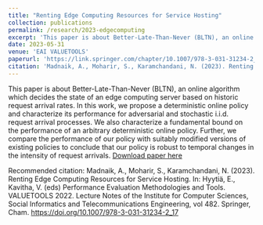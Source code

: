 ```yaml
---
title: "Renting Edge Computing Resources for Service Hosting"
collection: publications
permalink: /research/2023-edgecomputing
excerpt: 'This paper is about Better-Late-Than-Never (BLTN), an online algorithm which decides the state of an edge computing server based on historic request arrival rates. In this work, we propose a deterministic online policy and characterize its performance for adversarial and stochastic i.i.d. request arrival processes. We also characterize a fundamental bound on the performance of an arbitrary deterministic online policy. Further, we compare the performance of our policy with suitably modified versions of existing policies to conclude that our policy is robust to temporal changes in the intensity of request arrivals.'
date: 2023-05-31
venue: 'EAI VALUETOOLS'
paperurl: 'https://link.springer.com/chapter/10.1007/978-3-031-31234-2_17'
citation: 'Madnaik, A., Moharir, S., Karamchandani, N. (2023). Renting Edge Computing Resources for Service Hosting. In: Hyytiä, E., Kavitha, V. (eds) Performance Evaluation Methodologies and Tools. VALUETOOLS 2022. Lecture Notes of the Institute for Computer Sciences, Social Informatics and Telecommunications Engineering, vol 482. Springer, Cham. https://doi.org/10.1007/978-3-031-31234-2_17'
---
```

This paper is about Better-Late-Than-Never (BLTN), an online algorithm which decides the state of an edge computing server based on historic request arrival rates. In this work, we propose a deterministic online policy and characterize its performance for adversarial and stochastic i.i.d. request arrival processes. We also characterize a fundamental bound on the performance of an arbitrary deterministic online policy. Further, we compare the performance of our policy with suitably modified versions of existing policies to conclude that our policy is robust to temporal changes in the intensity of request arrivals.
[Download paper here](http://rockincroc.github.io/files/EdgeComputing_Valuetools2023.pdf)

Recommended citation: Madnaik, A., Moharir, S., Karamchandani, N. (2023). Renting Edge Computing Resources for Service Hosting. In: Hyytiä, E., Kavitha, V. (eds) Performance Evaluation Methodologies and Tools. VALUETOOLS 2022. Lecture Notes of the Institute for Computer Sciences, Social Informatics and Telecommunications Engineering, vol 482. Springer, Cham. https://doi.org/10.1007/978-3-031-31234-2_17